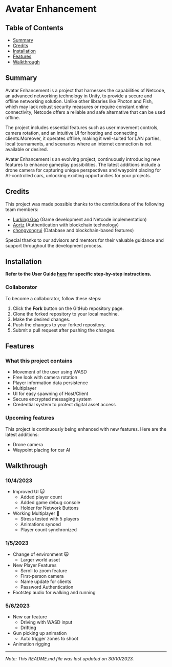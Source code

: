 # Avatar Enhancement

## Table of Contents
- [Summary](#Summary)
- [Credits](#credits)
- [Installation](#installation)
- [Features](#features)
- [Walkthrough](#walkthrough)

## Summary
Avatar Enhancement is a project that harnesses the capabilities of Netcode, an advanced networking technology in Unity, to provide a secure and offline networking solution. Unlike other libraries like Photon and Fish, which may lack robust security measures or require constant online connectivity, Netcode offers a reliable and safe alternative that can be used offline.

The project includes essential features such as user movement controls, camera rotation, and an intuitive UI for hosting and connecting clients.Moreover, it operates offline, making it well-suited for LAN parties, local tournaments, and scenarios where an internet connection is not available or desired.

Avatar Enhancement is an evolving project, continuously introducing new features to enhance gameplay possibilities. The latest additions include a drone camera for capturing unique perspectives and waypoint placing for AI-controlled cars, unlocking exciting opportunities for your projects.

## Credits

This project was made possible thanks to the contributions of the following team members:

- [Lurking Goo](https://github.com/LurkingGoo) (Game development and Netcode implementation)
- [Aortz](https://github.com/Aortz/) (Authentication with blockchain technology)
- [chongyongrui](https://github.com/chongyongrui) (Database and blockchain-based features)


Special thanks to our advisors and mentors for their valuable guidance and support throughout the development process.


## Installation

**Refer to the User Guide [here](https://quill-carriage-fc8.notion.site/Avatar-Project-User-Guide-e447ae230f014a388db5f3e380e92dc8) for specific step-by-step instructions.**


### Collaborator
To become a collaborator, follow these steps:

1. Click the **Fork** button on the GitHub repository page.
2. Clone the forked repository to your local machine.
3. Make the desired changes.
4. Push the changes to your forked repository.
5. Submit a pull request after pushing the changes.

## Features 

### What this project contains

- Movement of the user using WASD
- Free look with camera rotation
- Player information data persistence
- Multiplayer
- UI for easy spawning of Host/Client
- Secure encrypted messaging system
- Credential system to protect digital asset access

### Upcoming features

This project is continuously being enhanced with new features. Here are the latest additions:

- Drone camera
- Waypoint placing for car AI

## Walkthrough

### 10/4/2023

- Improved UI :scream_cat:
    - Added player count
    - Added game debug console
    - Holder for Network Buttons
- Working Multiplayer :100:
    - Stress tested with 5 players
    - Animations synced
    - Player count synchronized

### 1/5/2023

- Change of environment :scream_cat:
    - Larger world asset
- New Player Features
    - Scroll to zoom feature
    - First-person camera
    - Name update for clients
    - Password Authentication
- Footstep audio for walking and running

### 5/6/2023

- New car feature
    - Driving with WASD input
    - Drifting
- Gun picking up animation
    - Auto trigger zones to shoot
- Animation rigging

---

*Note: This README.md file was last updated on 30/10/2023.*
